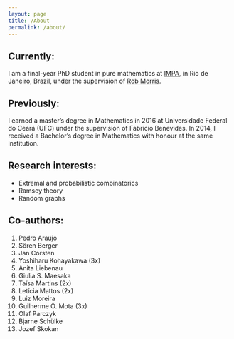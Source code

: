 ```yaml
---
layout: page
title: /About
permalink: /about/
---
```

## Currently:
I am a final-year PhD student in pure mathematics at [IMPA](https://impa.br/en_US/), in Rio de Janeiro, Brazil, under the supervision of [Rob Morris](http://w3.impa.br/~rob/).

## Previously:
I earned a master’s degree in Mathematics in 2016 at Universidade Federal do Ceará (UFC) under the supervision of Fabricio Benevides. In 2014, I received a Bachelor’s degree in Mathematics with honour at the same institution.

## Research interests:
 - Extremal and probabilistic combinatorics
 - Ramsey theory
 - Random graphs


## Co-authors:
  1. Pedro Araújo
  2. Sören Berger
  3. Jan Corsten
  4. Yoshiharu Kohayakawa (3x)
  5. Anita Liebenau
  6. Giulia S. Maesaka
  7. Taísa Martins (2x)
  8. Letícia Mattos (2x)
  9. Luiz Moreira
  10. Guilherme O. Mota (3x)
  11. Olaf Parczyk
  12. Bjarne Schülke
  13. Jozef Skokan
